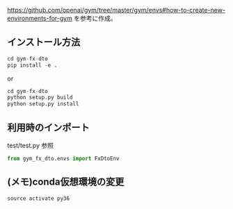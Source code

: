 https://github.com/openai/gym/tree/master/gym/envs#how-to-create-new-environments-for-gym を参考に作成。

## インストール方法


```python
cd gym-fx-dto
pip install -e .
```

or


```python
cd gym-fx-dto
python setup.py build
python setup.py install
```

## 利用時のインポート

test/test.py 参照

```python
from gym_fx_dto.envs import FxDtoEnv
```

## (メモ)conda仮想環境の変更

```python
source activate py36
```
